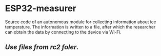 # ESP32-measurer
 Source code of an autonomous module for collecting information about ice temperature. The information is written to a file, after which the researcher can obtain the data by connecting to the device via Wi-Fi.

 ## ***Use files from rc2 foler***.
